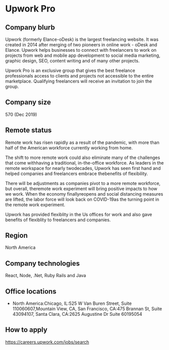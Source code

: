 # Upwork Pro

## Company blurb

Upwork (formerly Elance-oDesk) is the largest freelancing website. It was created in 2014 after merging of two pioneers in online work - oDesk and Elance. Upwork helps businesses to connect with freelancers to work on projects from web and mobile app development to social media marketing, graphic design, SEO, content writing and of many other projects.

Upwork Pro is an exclusive group that gives the best freelance professionals access to clients and projects not accessible to the entire marketplace. Qualifying freelancers will receive an invitation to join the group.

## Company size

570 (Dec 2019)

## Remote status

Remote work has risen rapidly as a result of the pandemic, with more than half of the American workforce currently working from home.

The shift to more remote work could also eliminate many of the challenges that come withhaving a traditional, in-the-office workforce. As leaders in the remote workspace for nearly twodecades, Upwork has seen first hand and helped companies and freelancers embrace thebenefits of flexibility.

There will be adjustments as companies pivot to a more remote workforce, but overall, theremote work experiment will bring positive impacts to how we work. When the economy finallyreopens and social distancing measures are lifted, the labor force will look back on COVID-19as the turning point in the remote work experiment.

Upwork has provided flexiblity in the Us offices for work and also gave benefits of flexiblity to freelancers and companies.

## Region

North America

## Company technologies
React, Node, .Net, Ruby Rails and Java

## Office locations

- North America:Chicago, IL:525 W Van Buren Street, Suite 110060607,Mountain View, CA, San Francisco, CA:475 Brannan St, Suite 43094107, Santa Clara, CA:2625 Augustine Dr Suite 60195054



## How to apply

https://careers.upwork.com/jobs/search
